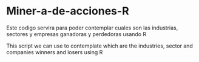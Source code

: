 # Miner-a-de-acciones-R

Este codigo servira para poder contemplar cuales son las industrias, sectores y empresas ganadoras y perdedoras usando R

This script we can use to contemplate which are the industries, sector and companies winners and losers using R

